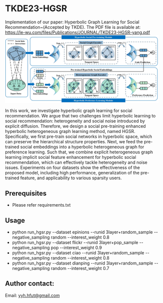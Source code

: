 # TKDE23-HGSR
Implementation of our paper: Hyperbolic Graph Learning for Social Recommendation~(Accepted by TKDE).
The PDF file is available at: https://le-wu.com/files/Publications/JOURNAL/TKDE23-HGSR-yang.pdf
![](https://github.com/yimutianyang/HGSR/blob/main/framework.jpg)

In this work, we investigate hyperbolic graph learning for social recommendation. 
We argue that two challenges limit hyperbolic learning to social recommendation: heterogeneity and social noise introduced by explicit diffusion.
Therefore, we design a social pre-training enhanced hyperbolic heterogeneous graph learning method, named HGSR.
Specifically, we first pre-train social networks in hyperbolic space, which can preserve the hierarchical structure properties. 
Next, we feed the pre-trained social embeddings into a hyperbolic heterogeneous graph for preference learning. 
Such that, we combine explicit heterogeneous graph learning implicit social feature enhancement for hyperbolic social recommendation, 
which can effectively tackle heterogeneity and noise issues. Experiments on four datasets show the effectiveness of the proposed model, 
including high performance, generalization of the pre-trained feature, and applicability to various sparsity users.

Prerequisites
-------------
* Please refer requirements.txt

Usage
-----
* python run_hgsr.py --dataset epinions --runid 3layer+random_sample --negative_sampling random --interest_weight 0.8
* python run_hgsr.py --dataset flickr --runid 3layer+pop_sample --negative_sampling pop --interest_weight 0.9
* python run_hgsr.py --dataset ciao --runid 3layer+random_sample --negative_sampling random --interest_weight 0.8
* python run_hgsr.py --dataset dianping --runid 3layer+random_sample --negative_sampling random --interest_weight 0.7

Author contact:
--------------
Email: yyh.hfut@gmail.com
